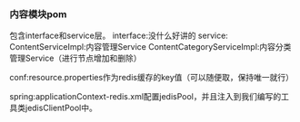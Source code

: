<h3>内容模块pom</h3>
包含interface和service层。
interface:没什么好讲的  
service:  
ContentServiceImpl:内容管理Service  
ContentCategoryServiceImpl:内容分类管理Service（进行节点增加和删除）  

conf:resource.properties作为redis缓存的key值（可以随便取，保持唯一就行）

spring:applicationContext-redis.xml配置jedisPool，并且注入到我们编写的工具类jedisClientPool中。